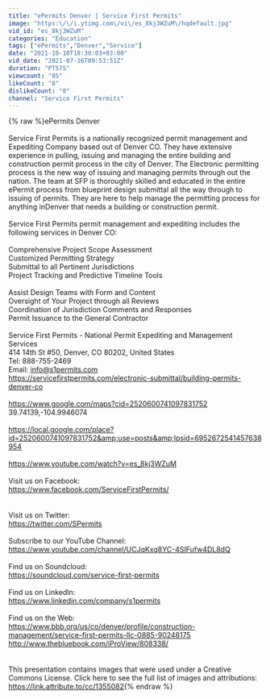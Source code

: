```yaml
---
title: "ePermits Denver | Service First Permits"
image: "https:\/\/i.ytimg.com\/vi\/es_8kj3WZuM\/hqdefault.jpg"
vid_id: "es_8kj3WZuM"
categories: "Education"
tags: ["ePermits","Denver","Service"]
date: "2021-10-10T18:30:03+03:00"
vid_date: "2021-07-16T09:53:51Z"
duration: "PT57S"
viewcount: "85"
likeCount: "8"
dislikeCount: "0"
channel: "Service First Permits"
---
```

{% raw %}ePermits Denver <br /><br />Service First Permits is a nationally recognized permit management and Expediting Company based out of Denver CO. They have extensive experience in pulling, issuing and managing the entire building and construction permit process in the city of Denver. The Electronic permitting process is the new way of issuing and managing permits through out the nation. The team at SFP is thoroughly skilled and educated in the entire ePermit process from blueprint design submittal all the way through to issuing of permits. They are here to help manage the permitting process for anything inDenver that needs a building or construction permit.<br /><br />Service First Permits permit management and expediting includes the following services in Denver CO: <br /><br />    Comprehensive Project Scope Assessment <br />    Customized Permitting Strategy<br />    Submittal to all Pertinent Jurisdictions<br />    Project Tracking and Predictive Timeline Tools<br /><br />    Assist Design Teams with Form and Content <br />    Oversight of Your Project through all Reviews<br />    Coordination of Jurisdiction Comments and Responses<br />    Permit Issuance to the General Contractor<br /><br />Service First Permits - National Permit Expediting and Management Services<br />414 14th St #50, Denver, CO 80202, United States<br />Tel: 888-755-2469<br />Email: info@s1permits.com<br /><a rel="nofollow" target="blank" href="https://servicefirstpermits.com/electronic-submittal/building-permits-denver-co">https://servicefirstpermits.com/electronic-submittal/building-permits-denver-co</a><br /><br /><a rel="nofollow" target="blank" href="https://www.google.com/maps?cid=2520600741097831752">https://www.google.com/maps?cid=2520600741097831752</a><br />39.74139,-104.9946074<br /><br /><a rel="nofollow" target="blank" href="https://local.google.com/place?id=2520600741097831752&amp;use=posts&amp;lpsid=6952672541457638954">https://local.google.com/place?id=2520600741097831752&amp;use=posts&amp;lpsid=6952672541457638954</a><br /><br /><a rel="nofollow" target="blank" href="https://www.youtube.com/watch?v=es_8kj3WZuM">https://www.youtube.com/watch?v=es_8kj3WZuM</a><br /><br />Visit us on Facebook:<br /><a rel="nofollow" target="blank" href="https://www.facebook.com/ServiceFirstPermits/">https://www.facebook.com/ServiceFirstPermits/</a><br /><br /><br />Visit us on Twitter:<br /><a rel="nofollow" target="blank" href="https://twitter.com/SPermits">https://twitter.com/SPermits</a><br /><br />Subscribe to our YouTube Channel:<br /><a rel="nofollow" target="blank" href="https://www.youtube.com/channel/UCJqKxq8YC-4SIFufw4DL8dQ">https://www.youtube.com/channel/UCJqKxq8YC-4SIFufw4DL8dQ</a><br /><br />Find us on Soundcloud:<br /><a rel="nofollow" target="blank" href="https://soundcloud.com/service-first-permits">https://soundcloud.com/service-first-permits</a><br /><br />Find us on LinkedIn:<br /><a rel="nofollow" target="blank" href="https://www.linkedin.com/company/s1permits">https://www.linkedin.com/company/s1permits</a><br /><br />Find us on the Web:<br /><a rel="nofollow" target="blank" href="https://www.bbb.org/us/co/denver/profile/construction-management/service-first-permits-llc-0885-90248175">https://www.bbb.org/us/co/denver/profile/construction-management/service-first-permits-llc-0885-90248175</a><br /><a rel="nofollow" target="blank" href="http://www.thebluebook.com/iProView/808338/">http://www.thebluebook.com/iProView/808338/</a><br /><br /><br />This presentation contains images that were used under a Creative Commons License. Click here to see the full list of images and attributions:<br /><a rel="nofollow" target="blank" href="https://link.attribute.to/cc/1355082">https://link.attribute.to/cc/1355082</a>{% endraw %}
